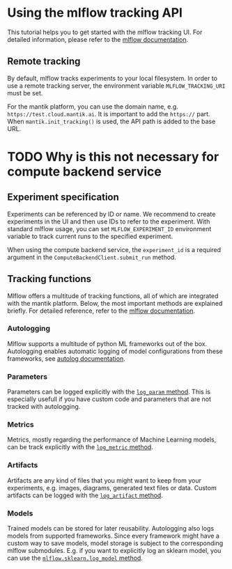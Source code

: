 # Using the mlflow tracking API

This tutorial helps you to get started with the mlflow tracking UI. For detailed information, please refer to the [mlflow documentation](https://www.mlflow.org/docs/latest/tracking.html#logging-data-to-runs).

## Remote tracking

By default, mlflow tracks experiments to your local filesystem. In order to use a remote tracking server, the environment variable `MLFLOW_TRACKING_URI` must be set.

For the mantik platform, you can use the domain name, e.g. `https://test.cloud.mantik.ai`. It is important to add the `https://` part. When `mantik.init_tracking()` is used,
the API path is added to the base URL.

# TODO Why is this not necessary for compute backend service


## Experiment specification

Experiments can be referenced by ID or name. We recommend to create experiments in the UI and then use IDs to refer to the experiment. With standard mlflow usage, you can set `MLFLOW_EXPERIMENT_ID` environment variable to track current runs to the specified experiment.

When using the compute backend service, the `experiment_id` is a required argument in the `ComputeBackendClient.submit_run` method.

## Tracking functions

Mlflow offers a multitude of tracking functions, all of which are integrated with the mantik platform. Below, the most important methods are explained briefly. For detailed reference, refer to the [mlflow documentation](https://www.mlflow.org/docs/latest/python_api/mlflow.html).

### Autologging

Mlflow supports a multitude of python ML frameworks out of the box. Autologging enables automatic logging of model configurations from these frameworks, see [autolog documentation](https://www.mlflow.org/docs/latest/python_api/mlflow.html).

### Parameters

Parameters can be logged explicitly with the [`log_param` method](https://www.mlflow.org/docs/latest/python_api/mlflow.html#mlflow.log_param). This is especially usefull if you have custom code and parameters that are not tracked with autologging.

### Metrics

Metrics, mostly regarding the performance of Machine Learning models, can be track explicitly with the [`log_metric` method](https://www.mlflow.org/docs/latest/python_api/mlflow.html#mlflow.log_metric).

### Artifacts

Artifacts are any kind of files that you might want to keep from your experiments, e.g. images, diagrams, generated text files or data. Custom artifacts can be logged with the [`log_artifact` method](https://www.mlflow.org/docs/latest/python_api/mlflow.html#mlflow.log_artifact).

### Models

Trained models can be stored for later reusability. Autologging also logs models from supported frameworks. Since every framework might have a custom way to save models, model storage is subject to the corresponding mlflow submodules. E.g. if you want to explicitly log an sklearn model, you can use the [`mlflow.sklearn.log_model` method](https://www.mlflow.org/docs/latest/python_api/mlflow.sklearn.html#mlflow.sklearn.log_model).
